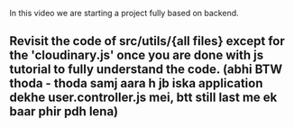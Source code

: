 In this video we are starting a project fully based on backend.

## Revisit the code of src/utils/{all files} except for the 'cloudinary.js' once you are done with js tutorial to fully understand the code. (abhi BTW thoda - thoda samj aara h jb iska application dekhe user.controller.js mei, btt still last me ek baar phir pdh lena)